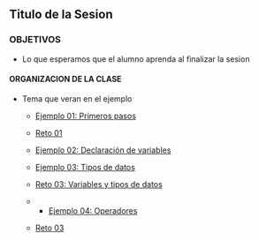 ## Titulo de la Sesion 

### OBJETIVOS 

- Lo que esperamos que el alumno aprenda al finalizar la sesion 

#### ORGANIZACION DE LA CLASE 

- Tema que veran en el ejemplo

	- [Ejemplo 01: Primeros pasos](Ejemplo-01)
	- [Reto 01](Reto-01)
	
	- [Ejemplo 02: Declaración de variables](Ejemplo-02)
	
	- [Ejemplo 03: Tipos de datos](Ejemplo-03)
	- [Reto 03: Variables y tipos de datos](Reto-02)
	
	- - [Ejemplo 04: Operadores](Ejemplo-04)
	- [Reto 03](Reto-03)
	
	

